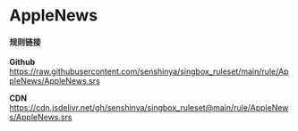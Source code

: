 # AppleNews

#### 规则链接

**Github**
https://raw.githubusercontent.com/senshinya/singbox_ruleset/main/rule/AppleNews/AppleNews.srs

**CDN**
https://cdn.jsdelivr.net/gh/senshinya/singbox_ruleset@main/rule/AppleNews/AppleNews.srs